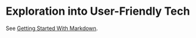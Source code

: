 # Exploration into User-Friendly Tech

See [Getting Started With Markdown](https://www.markdownguide.org/getting-started/).
